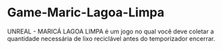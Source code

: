 # Game-Maric-Lagoa-Limpa
UNREAL - MARICÁ LAGOA LIMPA é um jogo no qual você deve coletar a quantidade necessária de lixo reciclável antes do temporizador encerrar.
